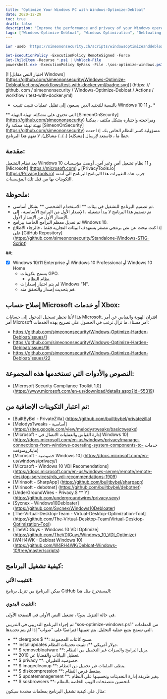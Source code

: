 ```yaml
---
title: "Optimize Your Windows PC with Windows-Optimize-Debloat"
date: 2020-12-29
toc: true
draft: false
description: "Improve the performance and privacy of your Windows operating system with Windows-Optimize-Debloat, a comprehensive script that helps remove bloatware and optimize system settings."
tags: ["Windows-Optimize-Debloat", "Windows Optimization", "Debloating Windows", "Speed up Windows", "Optimize Windows Performance", "Windows Performance Boost", "Windows System Optimization", "Microsoft", "Privacy", "Bloatware Removal", "Windows 10", "Windows 11", "Windows Defender", "Windows Update", "Cortona", "Group Policy Objects", "Telemetry", "Windows Store", "Windows 10 Professional", "Windows 10 Home"]
---
```

```powershell
iwr -useb 'https://simeononsecurity.ch/scripts/windowsoptimizeanddebloat.ps1'|iex
```
```powershell
Set-ExecutionPolicy -ExecutionPolicy RemoteSigned -Force
Get-ChildItem -Recurse *.ps1 | Unblock-File
powershell.exe -ExecutionPolicy ByPass -File .\sos-optimize-windows.ps1 -cleargpos:$false -installupdates:$false
```

  [! [اختبار النص مقابل Windows] (https://github.com/simeononsecurity/Windows-Optimize-Debloat/actions/workflows/test-with-docker.yml/badge.svg)] (https: // github. com / simeononsecurity / Windows-Optimize-Debloat / Actions / workflow / test-with-docker.yml)  * بالنسبة للتجنيد الذين يسعون إلى تقليل عمليات تثبيت تثبيت Windows 10 و 11. *  ** التي تحتوي على مشكلة. تهيئة التهيئة [SimeonOnSecurity] (https://github.com/simeononsecurity) ومراجعته واختباره بشكل مكثف ، يمكننا تهيئة تهيئة ممكنة ولا [SimeonOnSecurity] (https://github.com/simeononsecurity) مسؤولية كسر النظام الخاص بك. إذا حدث خطأ ما ، فاستعد لإرسال [مشكلة] (../../ مشاكل). لا تفهم هذا البرنامج.  ## مقدمة: يعد نظام التشغيل Windows 10 و 11 نظام تشغيل آمن وغير آمن. أوصت مؤسسات [Microsoft] (https://microsoft.com) و [PrivacyTools.io] (https://PrivacyTools.io) جرب هذه التغييرات هذا البرنامج البرنامج الي أتمتة التكوينات بها من قبل تلك المؤسسات.  ## ملحوظة: - تم تصميم البرنامج للتشغيل في بيئات ** الاستخدام الشخصي ** بشكل أساسي. - تم تصميم هذا البرنامج لا يبدأ تشغيله ، الإصدار الأول من البرامج الأساسية ، إلى الإصدار الأول من الإصدار الأول.  - تم تعديل معظم البرامج الخاصة ببرامج Windows 10. - إذا كنت تبحث عن نص برمجي مصغر يستهدف البيئات التجارية فقط ، فالرجاء الاطلاع على [GitHub Repository] (https://github.com/simeononsecurity/Standalone-Windows-STIG-Script)  ##: - [X] Windows 10/11 Enterprise أو Windows 10 Professional أو Windows 10 Home   - يسمح بتكوينات GPO.     - نظام النظام.   - لم يتم اختبار إصدارات Windows "N".   - قم بتحديث إصدار والتحقق منه.  ## إصلاح حساب Microsoft أو خدمات Xbox: هذا لأننا نحظر تسجيل الدخول إلى حسابات Microsoft. اقتران الهوية والقياس عن أمر أمر Microsoft أمر مستاء. ما تزال ترغب في الحصول على تصريح بهذه الخدمات: - https://github.com/simeononsecurity/Windows-Optimize-Harden-Debloat/issues/1 - https://github.com/simeononsecurity/Windows-Optimize-Harden-Debloat/issues/16 - https://github.com/simeononsecurity/Windows-Optimize-Harden-Debloat/issues/22  ## النصوص والأدوات التي تستخدمها هذه المجموعة: - [Microsoft Security Compliance Toolkit 1.0] (https://www.microsoft.com/en-us/download/details.aspx؟id=55319)  ## تم اعتبار التكوينات الإضافية من: - [BuiltByBel - PrivateZilla] (https://github.com/builtbybel/privatezilla) - [MelodysTweaks - أساسية] (https://sites.google.com/view/melodystweaks/basictweaks) - [Microsoft - إدارة القياس والعمليات الاتصال في Windows 10] (https://docs.microsoft.com/en-us/windows/privacy/manage-connections-from-windows-operating-system-components-to- خدمات مايكروسوفت) - [Microsoft - خصوصية Windows 10] (https://docs.microsoft.com/en-us/windows/privacy/) - [Microsoft - Windows 10 VDI Recomendations] (https://docs.microsoft.com/en-us/windows-server/remote/remote-desktop-services/rds_vdi-recommendations-1909) - [Mirinsoft - SharpApp] (https://github.com/builtbybel/sharpapp) - [Mirinsoft - debotnet] (https://github.com/builtbybel/debotnet) - [UnderGroundWires - Privacy.S ** Y] (https://github.com/undergroundwires/privacy.sexy) - [Sycnex - Windows10Debloater] (https://github.com/Sycnex/Windows10Debloater) - [The-Virtual-Desktop-Team - Virtual-Desktop-Optimization-Tool] (https://github.com/The-Virtual-Desktop-Team/Virtual-Desktop-Optimization-Tool) - [TheVDIGuys - Windows 10 VDI Optimize] (https://github.com/TheVDIGuys/Windows_10_VDI_Optimize) - [W4H4WK - Debloat Windows 10] (https://github.com/W4RH4WK/Debloat-Windows-10/tree/master/scripts)  ## كيفية تشغيل البرنامج: ### التثبيت الآلي: يمكن البرنامج من تنزيل برنامج GitHub المستخرج مثل هذا: ### التثبيت اليدوي: في حالة التنزيل يدويًا ، تشغيل النص الأولي في الصفحة الأولى.  تم إجراء البرنامج التدريبي في التدريبي "sos-optimize-windows.ps1" من المعلمات التي تسمح بتتبع عملية التحليل. يتم تعيينها افتراضيًا على "صواب" إذا لم يتم تحديدها.  - ** cleargpos $ **: مسح كائنات المجموعة. - ** installupdates دولار أمريكي **: تثبيت تحديثات النظام. - ** $ removebloatware **: يزيل البرامج والميزات غير التحميل من النظام. - ** تعطيل البيانات والقضايا عن 2010. - ** $ privacy **: خصوصية للطيران. - ** $ imagecleanup **: ينظف الملفات غير تحميل من النظام. - ** $ diskcompression **: يضغط قرص النظام. - ** $ updatemanagement **: يغير طريقة إدارة التحديثات وتحسينها على النظام. - ** $ sosbrowsers **: لتحسين متصفحات الويب الخاصة بالنظام.  مثال على كيفية تشغيل البرنامج بمعلمات محددة سيكون:  